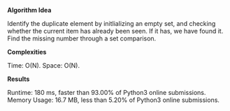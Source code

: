 **Algorithm Idea**

Identify the duplicate element by initlializing an empty set, 
and checking whether the current item has already been seen. If it has, 
we have found it. Find the missing number through a set comparison. 

**Complexities**

Time: O(N). 
Space: O(N).

**Results**

Runtime: 180 ms, faster than 93.00% of Python3 online submissions.
Memory Usage: 16.7 MB, less than 5.20% of Python3 online submissions.
